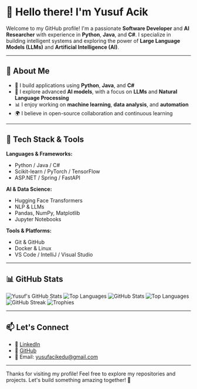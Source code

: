 # 👋 Hello there! I'm Yusuf Acik

Welcome to my GitHub profile! I'm a passionate **Software Developer** and **AI Researcher** with experience in **Python**, **Java**, and **C#**. I specialize in building intelligent systems and exploring the power of **Large Language Models (LLMs)** and **Artificial Intelligence (AI)**.

---

## 💼 About Me

- 🔧 I build applications using **Python**, **Java**, and **C#**
- 🧠 I explore advanced **AI models**, with a focus on **LLMs** and **Natural Language Processing**
- 📊 I enjoy working on **machine learning**, **data analysis**, and **automation**
- 🌍 I believe in open-source collaboration and continuous learning

---

## 🚀 Tech Stack & Tools

**Languages & Frameworks:**
- Python / Java / C#
- Scikit-learn / PyTorch / TensorFlow
- ASP.NET / Spring / FastAPI

**AI & Data Science:**
- Hugging Face Transformers
- NLP & LLMs
- Pandas, NumPy, Matplotlib
- Jupyter Notebooks

**Tools & Platforms:**
- Git & GitHub
- Docker & Linux
- VS Code / IntelliJ / Visual Studio

---

## 📊 GitHub Stats

![Yusuf's GitHub Stats](https://github-readme-stats.vercel.app/api?username=yusufacik26&show_icons=true&theme=radical)
![Top Languages](https://github-readme-stats.vercel.app/api/top-langs/?username=yusufacik26&layout=compact&theme=radical)
![GitHub Stats](https://github-readme-stats.vercel.app/api?username=yusufacik26&show_icons=true&theme=radical)
![Top Languages](https://github-readme-stats.vercel.app/api/top-langs/?username=yusufacik26&layout=compact&theme=radical)
![GitHub Streak](https://github-readme-streak-stats.herokuapp.com/?user=yusufacik26&theme=radical)
![[Trophies](https://github-profile-trophy.vercel.app/?username=yusufacik26&theme=radical)](https://github.com/ryo-ma/github-profile-trophy)

---

## 📫 Let's Connect

- 🔗 [LinkedIn](https://www.linkedin.com/in/yusufacik/)
- 💼 [GitHub](https://github.com/yusufacik26)
- 📧 Email: yusufacikedu@gmail.com

---

Thanks for visiting my profile! Feel free to explore my repositories and projects. Let's build something amazing together! 🚀
